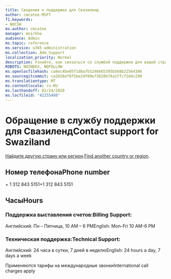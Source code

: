 ```yaml
---
title: Сведения о поддержке для Свазиленд
author: cmcatee-MSFT
f1.keywords:
- NOCSH
ms.author: cmcatee
manager: mnirkhe
audience: Admin
ms.topic: reference
ms.service: o365-administration
ms.collection: Adm_Support
localization_priority: Normal
description: Узнайте, как связаться со службой поддержки для вашей страны или региона.
ROBOTS: NOINDEX, NOFOLLOW
ms.openlocfilehash: ca8ec4be05f1d8a7b5246665395b568b22564306
ms.sourcegitcommit: ca2b58ef8f5be24f09e73620b74a1ffcf2d4c290
ms.translationtype: MT
ms.contentlocale: ru-RU
ms.lasthandoff: 02/24/2020
ms.locfileid: "42255498"
---
```

# <a name="contact-support-for-swaziland"></a><span data-ttu-id="8b6d8-103">Обращение в службу поддержки для Свазиленд</span><span class="sxs-lookup"><span data-stu-id="8b6d8-103">Contact support for Swaziland</span></span>

<span data-ttu-id="8b6d8-104">[Найдите другую страну или регион](../contact-support-for-business-products.md).</span><span class="sxs-lookup"><span data-stu-id="8b6d8-104">[Find another country or region](../contact-support-for-business-products.md).</span></span>

## <a name="phone-number"></a><span data-ttu-id="8b6d8-105">Номер телефона</span><span class="sxs-lookup"><span data-stu-id="8b6d8-105">Phone number</span></span>
<span data-ttu-id="8b6d8-106">+ 1 312 843 5151</span><span class="sxs-lookup"><span data-stu-id="8b6d8-106">+1 312 843 5151</span></span>

## <a name="hours"></a><span data-ttu-id="8b6d8-107">Часы</span><span class="sxs-lookup"><span data-stu-id="8b6d8-107">Hours</span></span>
### <a name="billing-support"></a><span data-ttu-id="8b6d8-108">Поддержка выставления счетов:</span><span class="sxs-lookup"><span data-stu-id="8b6d8-108">Billing Support:</span></span>

<span data-ttu-id="8b6d8-109">Английский: Пн – Пятница, 10 AM – 6 PM</span><span class="sxs-lookup"><span data-stu-id="8b6d8-109">English: Mon-Fri 10 AM-6 PM</span></span>

### <a name="technical-support"></a><span data-ttu-id="8b6d8-110">Техническая поддержка:</span><span class="sxs-lookup"><span data-stu-id="8b6d8-110">Technical Support:</span></span>

<span data-ttu-id="8b6d8-111">Английский: 24 часа в сутки, 7 дней в неделю</span><span class="sxs-lookup"><span data-stu-id="8b6d8-111">English: 24 hours a day, 7 days a week</span></span>

<span data-ttu-id="8b6d8-112">Применяются тарифы на международные звонки</span><span class="sxs-lookup"><span data-stu-id="8b6d8-112">International call charges apply</span></span>